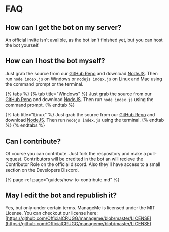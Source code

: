 # FAQ

## How can I get the bot on my server?

An official invite isn't avalible, as the bot isn't finished yet, but you can host the bot yourself.

## How can I host the bot myself?

Just grab the source from our [GitHub Repo](https://github.com/OfficialCRUGG/manageme) and download [NodeJS](https://nodejs.org). Then run `node index.js` on Windows or `nodejs index.js` on Linux and Mac using the command prompt or the terminal.

{% tabs %}
{% tab title="Windows" %}
Just grab the source from our [GitHub Repo](https://github.com/OfficialCRUGG/manageme) and download [NodeJS](https://nodejs.org). Then run `node index.js` using the command prompt.
{% endtab %}

{% tab title="Linux" %}
Just grab the source from our [GitHub Repo](https://github.com/OfficialCRUGG/manageme) and download [NodeJS](guides/how-to-install-node.js-on-linux.md). Then run `nodejs index.js` using the terminal.
{% endtab %}
{% endtabs %}

## Can I contribute?

Of course you can contribute. Just fork the respository and make a pull-request. Contributors will be credited in the bot an will recieve the Contributor Role on the official discord. Also they'll have access to a small section on the Developers Discord.

{% page-ref page="guides/how-to-contribute.md" %}

## May I edit the bot and republish it?

Yes, but only under certain terms. ManageMe is licensed under the MIT License. You can checkout our license here: [https://github.com/OfficialCRUGG/manageme/blob/master/LICENSE](https://github.com/OfficialCRUGG/manageme/blob/master/LICENSE)

